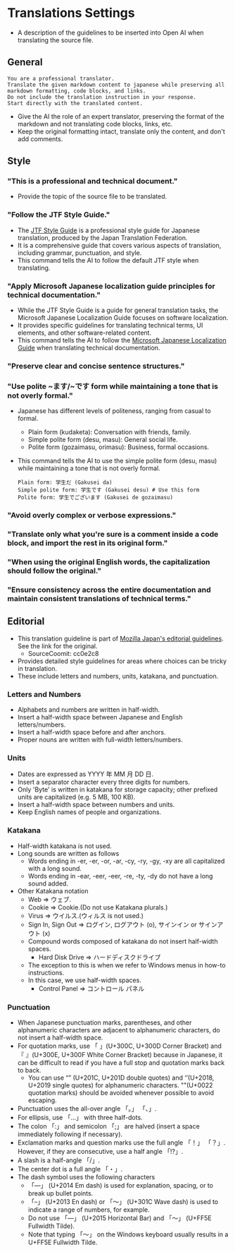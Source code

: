 # Translations Settings

* A description of the guidelines to be inserted into Open AI when translating the source file.

## General

```text
You are a professional translator.
Translate the given markdown content to japanese while preserving all markdown formatting, code blocks, and links.
Do not include the translation instruction in your response.
Start directly with the translated content.
```

* Give the AI the role of an expert translator, preserving the format of the markdown and not translating code blocks,
  links, etc.
* Keep the original formatting intact, translate only the content, and don't add comments.

## Style

### "This is a professional and technical document."

* Provide the topic of the source file to be translated.

### "Follow the JTF Style Guide."

* The [JTF Style Guide](https://www.jtf.jp/tips/styleguide) is a professional style guide for Japanese translation,
  produced by the
  Japan Translation
  Federation.
* It is a comprehensive guide that covers various aspects of translation, including grammar, punctuation, and style.
* This command tells the AI to follow the default JTF style when translating.

### "Apply Microsoft Japanese localization guide principles for technical documentation."

* While the JTF Style Guide is a guide for general translation tasks, the Microsoft Japanese Localization Guide focuses
  on software localization.
* It provides specific guidelines for translating technical terms, UI elements, and other software-related content.
* This command tells the AI to follow
  the [Microsoft Japanese Localization Guide](https://learn.microsoft.com/ko-kr/globalization/reference/microsoft-style-guides)
  when translating technical
  documentation.

### "Preserve clear and concise sentence structures."

### "Use polite ~ます/~です form while maintaining a tone that is not overly formal."

* Japanese has different levels of politeness, ranging from casual to formal.
    * Plain form (kudaketa): Conversation with friends, family.
    * Simple polite form (desu, masu): General social life.
    * Polite form (gozaimasu, orimasu): Business, formal occasions.

* This command tells the AI to use the simple polite form (desu, masu) while maintaining a tone that is not overly
  formal.
  ```text
  Plain form: 学生だ (Gakusei da)
  Simple polite form: 学生です (Gakusei desu) # Use this form
  Polite form: 学生でございます (Gakusei de gozaimasu)
  ```

### "Avoid overly complex or verbose expressions."

### "Translate only what you're sure is a comment inside a code block, and import the rest in its original form."

### "When using the original English words, the capitalization should follow the original."

### "Ensure consistency across the entire documentation and maintain consistent translations of technical terms."

## Editorial

* This translation guideline is part
  of [Mozilla Japan's editorial guidelines](https://github.com/mozilla-japan/translation/wiki/Editorial-Guideline). See
  the link for the original.
    * SourceCoomit: cc0e2c8
* Provides detailed style guidelines for areas where choices can be tricky in translation.
* These include letters and numbers, units, katakana, and punctuation.

### Letters and Numbers

* Alphabets and numbers are written in half-width.
* Insert a half-width space between Japanese and English letters/numbers.
* Insert a half-width space before and after anchors.
* Proper nouns are written with full-width letters/numbers.

### Units

* Dates are expressed as YYYY 年 MM 月 DD 日.
* Insert a separator character every three digits for numbers.
* Only 'Byte' is written in katakana for storage capacity; other prefixed units are capitalized (e.g. 5 MB, 100 KB).
* Insert a half-width space between numbers and units.
* Keep English names of people and organizations.

### Katakana

* Half-width katakana is not used.
* Long sounds are written as follows
    * Words ending in -er, -er, -or, -ar, -cy, -ry, -gy, -xy are all capitalized with a long sound.
    * Words ending in -ear, -eer, -eer, -re, -ty, -dy do not have a long sound added.
* Other Katakana notation
    * Web => ウェブ.
    * Cookie => Cookie.(Do not use Katakana plurals.)
    * Virus => ウイルス.(ウィルス is not used.)
    * Sign In, Sign Out => ログイン, ログアウト (o), サインイン or サインアウト (x)
    * Compound words composed of katakana do not insert half-width spaces.
        * Hard Disk Drive => ハードディスクドライブ
    * The exception to this is when we refer to Windows menus in how-to instructions.
    * In this case, we use half-width spaces.
        * Control Panel => コントロール パネル

### Punctuation

* When Japanese punctuation marks, parentheses, and other alphanumeric characters are adjacent to alphanumeric
  characters, do not insert a half-width space.
* For quotation marks, use 「 」(U+300C, U+300D Corner Bracket) and 『 』(U+300E, U+300F White Corner Bracket) because in
  Japanese, it can be difficult to read if you have a full stop and quotation marks back to back.
    * You can use “” (U+201C, U+201D double quotes) and ‘’(U+2018, U+2019 single quotes) for alphanumeric characters.
      ""(U+0022 quotation marks) should be avoided whenever possible to avoid escaping.
* Punctuation uses the all-over angle 「。」 「、」.
* For ellipsis, use 「...」 with three half-dots.
* The colon 「:」 and semicolon 「;」 are halved (insert a space immediately following if necessary).
* Exclamation marks and question marks use the full angle 「！」 「？」. However, if they are consecutive, use a half
  angle 「!?」.
* A slash is a half-angle 「/」.
* The center dot is a full angle 「・」.
* The dash symbol uses the following characters
    * 「—」 (U+2014 Em dash) is used for explanation, spacing, or to break up bullet points.
    * 「–」 (U+2013 En dash) or 「〜」 (U+301C Wave dash) is used to indicate a range of numbers, for example.
    * Do not use 「―」 (U+2015 Horizontal Bar) and 「～」 (U+FF5E Fullwidth Tilde).
    * Note that typing 「～」 on the Windows keyboard usually results in a U+FF5E Fullwidth Tilde.





